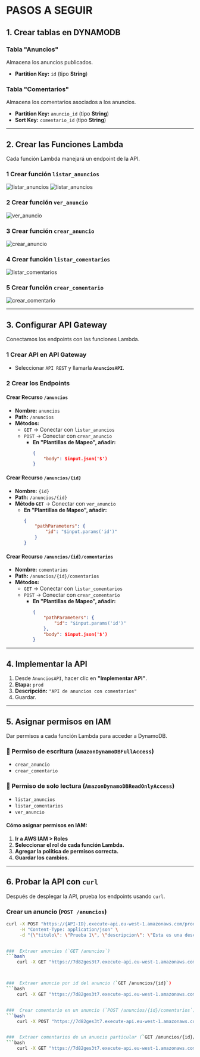 # PASOS A SEGUIR

## 1. Crear tablas en DYNAMODB
### Tabla "Anuncios"
Almacena los anuncios publicados.

- **Partition Key:** `id` (tipo **String**)

### Tabla "Comentarios"
Almacena los comentarios asociados a los anuncios.

- **Partition Key:** `anuncio_id` (tipo **String**)
- **Sort Key:** `comentario_id` (tipo **String**)

---

## 2. Crear las Funciones Lambda
Cada función Lambda manejará un endpoint de la API.

### 1️ Crear función `listar_anuncios`
![listar_anuncios](ruta/a/imagen1.png)
![listar_anuncios](ruta/a/imagen2.png)

### 2️ Crear función `ver_anuncio`
![ver_anuncio](ruta/a/imagen2.png)

### 3️ Crear función `crear_anuncio`
![crear_anuncio](ruta/a/imagen2.png)

### 4️ Crear función `listar_comentarios`
![listar_comentarios](ruta/a/imagen2.png)

### 5️ Crear función `crear_comentario`
![crear_comentario](ruta/a/imagen2.png)

---

## 3. Configurar API Gateway
Conectamos los endpoints con las funciones Lambda.

### 1️ Crear API en API Gateway
- Seleccionar `API REST` y llamarla **`AnunciosAPI`**.

### 2️ Crear los Endpoints

####  Crear Recurso `/anuncios`
- **Nombre:** `anuncios`
- **Path:** `/anuncios`
- **Métodos:**
  - `GET` → Conectar con `listar_anuncios`
  - `POST` → Conectar con `crear_anuncio`
    - **En "Plantillas de Mapeo", añadir:**
      ```json
      {
          "body": $input.json('$')
      }
      ```

####  Crear Recurso `/anuncios/{id}`
- **Nombre:** `{id}`
- **Path:** `/anuncios/{id}`
- **Método `GET`** → Conectar con `ver_anuncio`
  - **En "Plantillas de Mapeo", añadir:**
    ```json
    {
        "pathParameters": {
            "id": "$input.params('id')"
        }
    }
    ```

####  Crear Recurso `/anuncios/{id}/comentarios`
- **Nombre:** `comentarios`
- **Path:** `/anuncios/{id}/comentarios`
- **Métodos:**
  - `GET` → Conectar con `listar_comentarios`
  - `POST` → Conectar con `crear_comentario`
    - **En "Plantillas de Mapeo", añadir:**
      ```json
      {
          "pathParameters": {
              "id": "$input.params('id')"
          },
          "body": $input.json('$')
      }
      ```

---

## 4. Implementar la API
1. Desde `AnunciosAPI`, hacer clic en **"Implementar API"**.
2. **Etapa:** `prod`
3. **Descripción:** `"API de anuncios con comentarios"`
4. Guardar.

---

## 5. Asignar permisos en IAM
Dar permisos a cada función Lambda para acceder a DynamoDB.

### 🔹 Permiso de escritura (`AmazonDynamoDBFullAccess`)
- `crear_anuncio`
- `crear_comentario`

### 🔹 Permiso de solo lectura (`AmazonDynamoDBReadOnlyAccess`)
- `listar_anuncios`
- `listar_comentarios`
- `ver_anuncio`

####  Cómo asignar permisos en IAM:
1. **Ir a AWS IAM > Roles**
2. **Seleccionar el rol de cada función Lambda.**
3. **Agregar la política de permisos correcta.**
4. **Guardar los cambios.**

---

## 6. Probar la API con `curl`
Después de desplegar la API, prueba los endpoints usando `curl`.

###  Crear un anuncio (`POST /anuncios`)
```bash
curl -X POST "https://{API-ID}.execute-api.eu-west-1.amazonaws.com/prod/anuncios" \
     -H "Content-Type: application/json" \
     -d "{\"titulo\": \"Prueba 1\", \"descripcion\": \"Esta es una descripción de prueba.\"}"


###  Extraer anuncios (`GET /anuncios`)
```bash
    curl -X GET "https://7d82ges3t7.execute-api.eu-west-1.amazonaws.com/prod/anuncios"



###  Extraer anuncio por id del anuncio (`GET /anuncios/{id}`)
```bash
    curl -X GET "https://7d82ges3t7.execute-api.eu-west-1.amazonaws.com/prod/anuncios/9fd2c650-bd90-4d4a-b10c-9f59d89acd6b"


###  Crear comentario en un anuncio (`POST /anuncios/{id}/comentarios`)
```bash
    curl -X POST "https://7d82ges3t7.execute-api.eu-west-1.amazonaws.com/prod/anuncios/9fd2c650-bd90-4d4a-b10c-9f59d89acd6b/comentarios" -H "Content-Type: application/json" -d "{\"usuario\": \"Usuario prueba post comentario\", \"mensaje\": \"prueba de comentario 2\"}"


###  Extraer comentarios de un anuncio particular (`GET /anuncios/{id}/comentarios`)
```bash
    curl -X GET "https://7d82ges3t7.execute-api.eu-west-1.amazonaws.com/prod/anuncios/9fd2c650-bd90-4d4a-b10c-9f59d89acd6b/comentarios"





